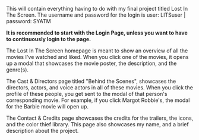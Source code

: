 This will contain everything having to do with my final project titled Lost In The Screen.
The username and password for the login is user: LITSuser | password: SYATM

**It is recommended to start with the Login Page, unless you want to have to continuously login to the page.**

The Lost In The Screen homepage is meant to show an overview of all the movies I've watched and liked.
When you click one of the movies, it opens up a modal that showcases the movie poster, the description, and the genre(s).

The Cast & Directors page titled "Behind the Scenes", showcases the directors, actors, and voice actors in all of these movies. When you click the profile of these people, you get sent to the modal of that person's corresponding movie. For example, if you click Margot Robbie's, the modal for the Barbie movie will open up.

The Contact & Credits page showcases the credits for the trailers, the icons, and the color thief library. This page also showcases my name, and a brief description about the project.
